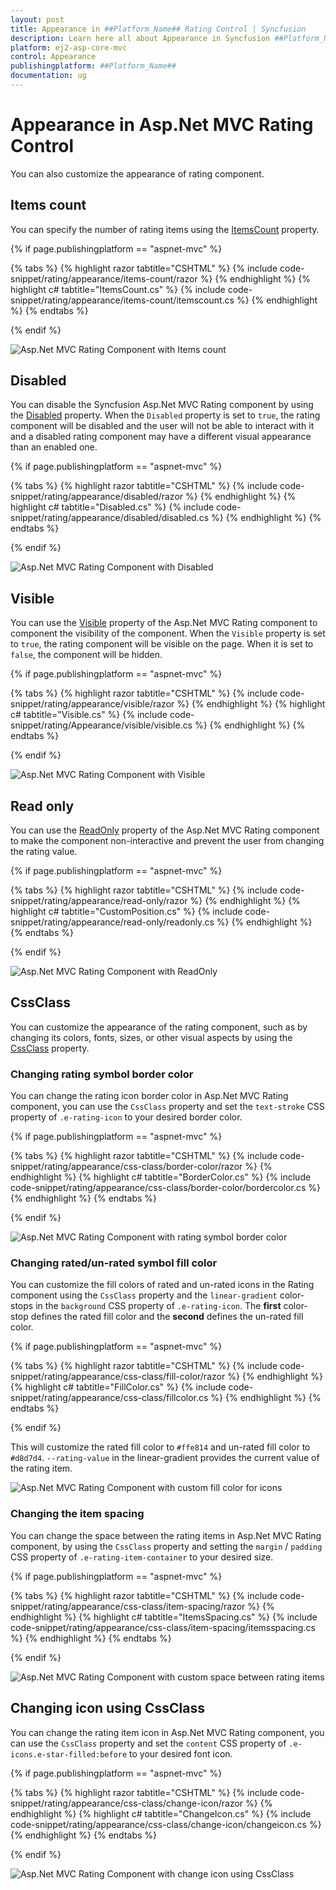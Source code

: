 ```yaml
---
layout: post
title: Appearance in ##Platform_Name## Rating Control | Syncfusion
description: Learn here all about Appearance in Syncfusion ##Platform_Name## Rating control of Syncfusion Essential JS 2 and more.
platform: ej2-asp-core-mvc
control: Appearance
publishingplatform: ##Platform_Name##
documentation: ug
---
```


# Appearance in Asp.Net MVC Rating Control

You can also customize the appearance of rating component.

## Items count

You can specify the number of rating items using the [ItemsCount](https://help.syncfusion.com/cr/aspnetmvc-js2/Syncfusion.EJ2.Inputs.Rating.html#Syncfusion_EJ2_Inputs_Rating_ItemsCount) property.

{% if page.publishingplatform == "aspnet-mvc" %}

{% tabs %}
{% highlight razor tabtitle="CSHTML" %}
{% include code-snippet/rating/appearance/items-count/razor %}
{% endhighlight %}
{% highlight c# tabtitle="ItemsCount.cs" %}
{% include code-snippet/rating/appearance/items-count/itemscount.cs %}
{% endhighlight %}
{% endtabs %}

{% endif %}

![Asp.Net MVC Rating Component with Items count](images/rating-items-count.png)

## Disabled

You can disable the Syncfusion Asp.Net MVC Rating component by using the [Disabled](https://help.syncfusion.com/cr/aspnetmvc-js2/Syncfusion.EJ2.Inputs.Rating.html#Syncfusion_EJ2_Inputs_Rating_Disabled) property. When the `Disabled` property is set to `true`, the rating component will be disabled and the user will not be able to interact with it and a disabled rating component may have a different visual appearance than an enabled one.

{% if page.publishingplatform == "aspnet-mvc" %}

{% tabs %}
{% highlight razor tabtitle="CSHTML" %}
{% include code-snippet/rating/appearance/disabled/razor %}
{% endhighlight %}
{% highlight c# tabtitle="Disabled.cs" %}
{% include code-snippet/rating/appearance/disabled/disabled.cs %}
{% endhighlight %}
{% endtabs %}

{% endif %}

![Asp.Net MVC Rating Component with Disabled](images/rating-disabled.png)

## Visible

You can use the [Visible](https://help.syncfusion.com/cr/aspnetmvc-js2/Syncfusion.EJ2.Inputs.Rating.html#Syncfusion_EJ2_Inputs_Rating_Visible) property of the Asp.Net MVC Rating component to component the visibility of the component. When the `Visible` property is set to `true`, the rating component will be visible on the page. When it is set to `false`, the component will be hidden.

{% if page.publishingplatform == "aspnet-mvc" %}

{% tabs %}
{% highlight razor tabtitle="CSHTML" %}
{% include code-snippet/rating/appearance/visible/razor %}
{% endhighlight %}
{% highlight c# tabtitle="Visible.cs" %}
{% include code-snippet/rating/Appearance/visible/visible.cs %}
{% endhighlight %}
{% endtabs %}

{% endif %}

![Asp.Net MVC Rating Component with Visible](images/rating-full-precision.png)

## Read only

You can use the [ReadOnly](https://help.syncfusion.com/cr/aspnetmvc-js2/Syncfusion.EJ2.Inputs.Rating.html#Syncfusion_EJ2_Inputs_Rating_ReadOnly) property of the Asp.Net MVC Rating component to make the component non-interactive and prevent the user from changing the rating value.

{% if page.publishingplatform == "aspnet-mvc" %}

{% tabs %}
{% highlight razor tabtitle="CSHTML" %}
{% include code-snippet/rating/appearance/read-only/razor %}
{% endhighlight %}
{% highlight c# tabtitle="CustomPosition.cs" %}
{% include code-snippet/rating/appearance/read-only/readonly.cs %}
{% endhighlight %}
{% endtabs %}

{% endif %}

![Asp.Net MVC Rating Component with ReadOnly](images/rating-full-precision.png)

## CssClass

You can customize the appearance of the rating component, such as by changing its colors, fonts, sizes, or other visual aspects by using the [CssClass](https://help.syncfusion.com/cr/aspnetmvc-js2/Syncfusion.EJ2.Inputs.Rating.html#Syncfusion_EJ2_Inputs_Rating_CssClass) property. 

### Changing rating symbol border color

You can change the rating icon border color in Asp.Net MVC Rating component, you can use the `CssClass` property and set the `text-stroke` CSS property of `.e-rating-icon` to your desired border color.

{% if page.publishingplatform == "aspnet-mvc" %}

{% tabs %}
{% highlight razor tabtitle="CSHTML" %}
{% include code-snippet/rating/appearance/css-class/border-color/razor %}
{% endhighlight %}
{% highlight c# tabtitle="BorderColor.cs" %}
{% include code-snippet/rating/appearance/css-class/border-color/bordercolor.cs %}
{% endhighlight %}
{% endtabs %}

{% endif %}

![Asp.Net MVC Rating Component with rating symbol border color](images/rating-border-color.png)

### Changing rated/un-rated symbol fill color 

You can customize the fill colors of rated and un-rated icons in the Rating component using the `CssClass` property and the `linear-gradient` color-stops in the `background` CSS property of `.e-rating-icon`. The **first** color-stop defines the rated fill color and the **second** defines the un-rated fill color.

{% if page.publishingplatform == "aspnet-mvc" %}

{% tabs %}
{% highlight razor tabtitle="CSHTML" %}
{% include code-snippet/rating/appearance/css-class/fill-color/razor %}
{% endhighlight %}
{% highlight c# tabtitle="FillColor.cs" %}
{% include code-snippet/rating/appearance/css-class/fillcolor.cs %}
{% endhighlight %}
{% endtabs %}

{% endif %}

This will customize the rated fill color to `#ffe814` and un-rated fill color to `#d8d7d4`. `--rating-value` in the linear-gradient provides the current value of the rating item.

![Asp.Net MVC Rating Component with custom fill color for icons](images/rating-fill-color.png)

### Changing the item spacing

You can change the space between the rating items in Asp.Net MVC Rating component, by using the `CssClass` property and setting the `margin` / `padding` CSS property of `.e-rating-item-container` to your desired size. 

{% if page.publishingplatform == "aspnet-mvc" %}

{% tabs %}
{% highlight razor tabtitle="CSHTML" %}
{% include code-snippet/rating/appearance/css-class/item-spacing/razor %}
{% endhighlight %}
{% highlight c# tabtitle="ItemsSpacing.cs" %}
{% include code-snippet/rating/appearance/css-class/item-spacing/itemsspacing.cs %}
{% endhighlight %}
{% endtabs %}

{% endif %}

![Asp.Net MVC Rating Component with custom space between rating items](images/rating-custom-space.png)

## Changing icon using CssClass

You can change the rating item icon in Asp.Net MVC Rating component, you can use the `CssClass` property and set the `content` CSS property of `.e-icons.e-star-filled:before` to your desired font icon.

{% if page.publishingplatform == "aspnet-mvc" %}

{% tabs %}
{% highlight razor tabtitle="CSHTML" %}
{% include code-snippet/rating/appearance/css-class/change-icon/razor %}
{% endhighlight %}
{% highlight c# tabtitle="ChangeIcon.cs" %}
{% include code-snippet/rating/appearance/css-class/change-icon/changeicon.cs %}
{% endhighlight %}
{% endtabs %}

{% endif %}

![Asp.Net MVC Rating Component with change icon using CssClass](images/rating-cssclass-icon.png)